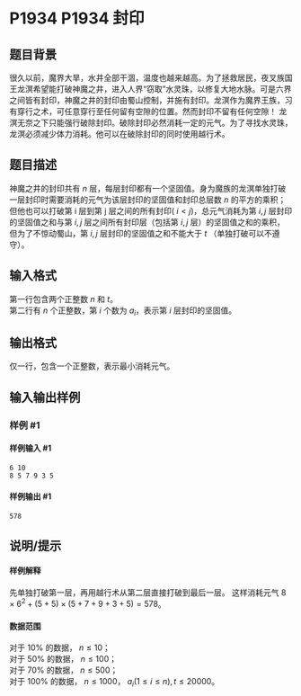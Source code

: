 # P1934 P1934 封印

## 题目背景

很久以前，魔界大旱，水井全部干涸，温度也越来越高。为了拯救居民，夜叉族国王龙溟希望能打破神魔之井，进入人界“窃取”水灵珠，以修复大地水脉。可是六界之间皆有封印，神魔之井的封印由蜀山控制，并施有封印。龙溟作为魔界王族，习有穿行之术，可任意穿行至任何留有空隙的位置。然而封印不留有任何空隙！ 龙溟无奈之下只能强行破除封印。破除封印必然消耗一定的元气。为了寻找水灵珠，龙溟必须减少体力消耗。他可以在破除封印的同时使用越行术。

## 题目描述

神魔之井的封印共有  $n$ 层，每层封印都有一个坚固值。身为魔族的龙溟单独打破一层封印时需要消耗的元气为该层封印的坚固值和封印总层数  $n$ 的平方的乘积； 但他也可以打破第 i 层到第 j 层之间的所有封印( $i<j$)，总元气消耗为第  $i,j$ 层封印的坚固值之和与第  $i,j$ 层之间所有封印层（包括第  $i,j$ 层）的坚固值之和的乘积，但为了不惊动蜀山，第  $i,j$ 层封印的坚固值之和不能大于  $t$ （单独打破可以不遵守）。

## 输入格式

第一行包含两个正整数  $n$ 和  $t$。  
第二行有  $n$ 个正整数，第  $i$ 个数为  $a_i$，表示第  $i$ 层封印的坚固值。

## 输出格式

仅一行，包含一个正整数，表示最小消耗元气。


## 输入输出样例

### 样例 #1

#### 样例输入 #1

```
6 10
8 5 7 9 3 5
```

#### 样例输出 #1

```
578
```

## 说明/提示

#### 样例解释
先单独打破第一层，再用越行术从第二层直接打破到最后一层。 这样消耗元气  $8 \times 6^2 + (5 + 5) \times (5 + 7 + 9 + 3 + 5) = 578$。
#### 数据范围
对于  $10\%$ 的数据， $n\le10$；  
对于  $50\%$ 的数据， $n\le100$；  
对于  $70\%$ 的数据， $n\le500$；  
对于  $100\%$ 的数据， $n\le1000$， $a_i(1 \le i \le n) , t \le 20000$。
